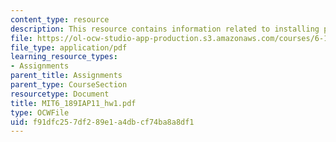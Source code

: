 ```yaml
---
content_type: resource
description: This resource contains information related to installing python.
file: https://ol-ocw-studio-app-production.s3.amazonaws.com/courses/6-189-a-gentle-introduction-to-programming-using-python-january-iap-2011/f91dfc257df289e1a4dbcf74ba8a8df1_MIT6_189IAP11_hw1.pdf
file_type: application/pdf
learning_resource_types:
- Assignments
parent_title: Assignments
parent_type: CourseSection
resourcetype: Document
title: MIT6_189IAP11_hw1.pdf
type: OCWFile
uid: f91dfc25-7df2-89e1-a4db-cf74ba8a8df1
---
```

